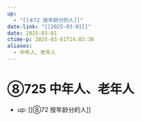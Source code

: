```yaml
---
up:
  - "[[⑧72 按年龄分的人]]"
date-link: "[[2025-03-01]]"
date: 2025-03-01
ctime-p: 2025-03-01T14:02:36
aliases:
  - 中年人、老年人
---
```


# ⑧725 中年人、老年人

- up: [[⑧72 按年龄分的人]]
